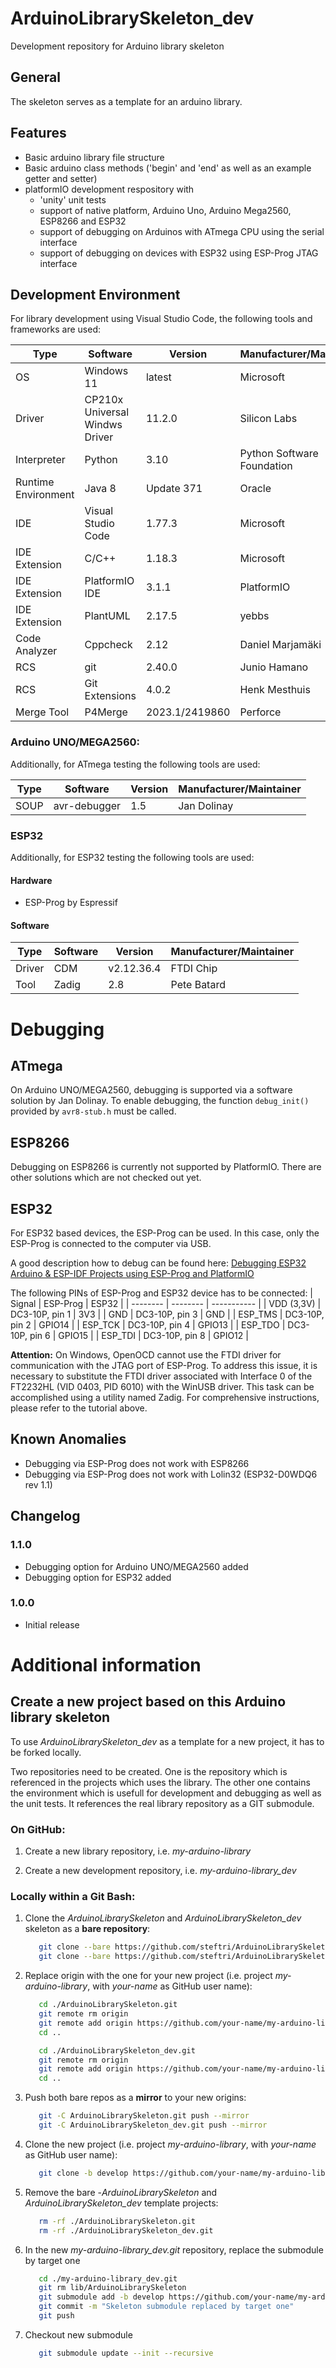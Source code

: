 # ArduinoLibrarySkeleton_dev

Development repository for Arduino library skeleton


## General

The skeleton serves as a template for an arduino library.  


## Features

* Basic arduino library file structure
* Basic arduino class methods ('begin' and 'end' as well as an example getter and setter) 
* platformIO development respository with 
  * 'unity' unit tests
  * support of native platform, Arduino Uno, Arduino Mega2560, ESP8266 and ESP32 
  * support of debugging on Arduinos with ATmega CPU using the serial interface
  * support of debugging on devices with ESP32 using ESP-Prog JTAG interface


## Development Environment

For library development using Visual Studio Code, the following tools and frameworks are used:

| Type | Software | Version | Manufacturer/Maintainer |
| ---- | -------- | ------- | ------------------------| 
| OS | Windows 11 | latest | Microsoft |
| Driver | CP210x Universal Windws Driver | 11.2.0 | Silicon Labs | 
| Interpreter | Python | 3.10 | Python Software Foundation |
| Runtime Environment | Java 8 | Update 371 | Oracle
| IDE | Visual Studio Code | 1.77.3 | Microsoft |
| IDE Extension | C/C++ | 1.18.3 | Microsoft |
| IDE Extension | PlatformIO IDE | 3.1.1 | PlatformIO |
| IDE Extension | PlantUML | 2.17.5 | yebbs |
| Code Analyzer | Cppcheck | 2.12 | Daniel Marjamäki | 
| RCS | git | 2.40.0 | Junio Hamano |
| RCS | Git Extensions | 4.0.2 | Henk Mesthuis |
| Merge Tool | P4Merge | 2023.1/2419860 | Perforce |

### Arduino UNO/MEGA2560:

Additionally, for ATmega testing the following tools are used:

| Type | Software | Version | Manufacturer/Maintainer |
| ---- | -------- | ------- | ------------------------| 
| SOUP | avr-debugger | 1.5 | Jan Dolinay |


### ESP32
 
Additionally, for ESP32 testing the following tools are used:

#### Hardware

* ESP-Prog by Espressif

#### Software

| Type | Software | Version | Manufacturer/Maintainer |
| ---- | -------- | ------- | ------------------------| 
| Driver | CDM | v2.12.36.4 | FTDI Chip |
| Tool | Zadig | 2.8 | Pete Batard |

# Debugging

## ATmega

On Arduino UNO/MEGA2560, debugging is supported via a software solution by Jan Dolinay. To enable debugging, the function `debug_init()` provided by `avr8-stub.h` must be called.

## ESP8266

Debugging on ESP8266 is currently not supported by PlatformIO. There are other solutions which are not checked out yet.

## ESP32

For ESP32 based devices, the ESP-Prog can be used. In this case, only the ESP-Prog is connected to the computer via USB. 

A good description how to debug can be found here: [Debugging ESP32 Arduino & ESP-IDF Projects using ESP-Prog and PlatformIO](https://www.circuitstate.com/tutorials/debugging-esp32-arduino-esp-idf-projects-using-esp-prog-and-platformio) 

The following PINs of ESP-Prog and ESP32 device has to be connected: 
| Signal   | ESP-Prog | ESP32       |
| -------- | -------- | ----------- |
| VDD (3,3V) | DC3-10P, pin 1 | 3V3 |
| GND | DC3-10P, pin 3  | GND |
| ESP_TMS | DC3-10P, pin 2 | GPIO14 |
| ESP_TCK | DC3-10P, pin 4 | GPIO13 |
| ESP_TDO | DC3-10P, pin 6 | GPIO15 |
| ESP_TDI | DC3-10P, pin 8 | GPIO12 |

**Attention:** On Windows, OpenOCD cannot use the FTDI driver for communication with the JTAG port of ESP-Prog. To address this issue, it is necessary to substitute the FTDI driver associated with Interface 0 of the FT2232HL (VID 0403, PID 6010) with the WinUSB driver. This task can be accomplished using a utility named Zadig. For comprehensive instructions, please refer to the tutorial above. 

## Known Anomalies

* Debugging via ESP-Prog does not work with ESP8266
* Debugging via ESP-Prog does not work with Lolin32 (ESP32-D0WDQ6 rev 1.1)

## Changelog

### 1.1.0

* Debugging option for Arduino UNO/MEGA2560 added
* Debugging option for ESP32 added

### 1.0.0

* Initial release


# Additional information

## Create a new project based on this Arduino library skeleton

To use *ArduinoLibrarySkeleton_dev* as a template for a new project, it has to be forked locally.

Two repositories need to be created. One is the repository which is referenced in the projects which uses the library. The other one contains the environment which is usefull for development and debugging as well as the unit tests. It references the real library repository as a GIT submodule. 


### On **GitHub:**

1. Create a new library repository, i.e. *my-arduino-library*

2. Create a new development repository, i.e. *my-arduino-library_dev*

### Locally within a **Git Bash:**

1. Clone the *ArduinoLibrarySkeleton* and *ArduinoLibrarySkeleton_dev* skeleton as a **bare repository**:
   ```bash
      git clone --bare https://github.com/steftri/ArduinoLibrarySkeleton.git
      git clone --bare https://github.com/steftri/ArduinoLibrarySkeleton_dev.git
   ```
2. Replace origin with the one for your new project (i.e. project *my-arduino-library*, with *your-name* as GitHub user name):
   ```bash
      cd ./ArduinoLibrarySkeleton.git
      git remote rm origin
      git remote add origin https://github.com/your-name/my-arduino-library.git
      cd ..

      cd ./ArduinoLibrarySkeleton_dev.git
      git remote rm origin
      git remote add origin https://github.com/your-name/my-arduino-library_dev.git
      cd ..
   ```
3. Push both bare repos as a **mirror** to your new origins:
   ```bash
      git -C ArduinoLibrarySkeleton.git push --mirror
      git -C ArduinoLibrarySkeleton_dev.git push --mirror
   ```
4. Clone the new project (i.e. project *my-arduino-library*, with *your-name* as GitHub user name):
   ```bash
      git clone -b develop https://github.com/your-name/my-arduino-library_dev.git
   ```
5. Remove the bare -*ArduinoLibrarySkeleton* and *ArduinoLibrarySkeleton_dev* template projects:
   ```bash
      rm -rf ./ArduinoLibrarySkeleton.git
      rm -rf ./ArduinoLibrarySkeleton_dev.git
   ```
6. In the new *my-arduino-library_dev.git* repository, replace the submodule by target one
   ```bash
      cd ./my-arduino-library_dev.git
      git rm lib/ArduinoLibrarySkeleton
      git submodule add -b develop https://github.com/your-name/my-arduino-library.git lib/my-arduino-library
      git commit -m "Skeleton submodule replaced by target one"
      git push
   ```   

7. Checkout new submodule
   ```bash
      git submodule update --init --recursive
   ```     
